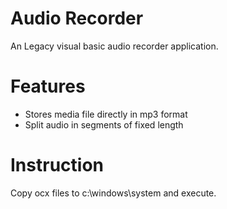 <h1>Audio Recorder</h1>
An Legacy visual basic audio recorder application. 

<h1>Features</h1>
<ul>
  <li>Stores media file directly in mp3 format</li>
  <li>Split audio in segments of fixed length</li>
</ul>


<h1>Instruction</h1>
Copy ocx files to c:\windows\system and execute.
